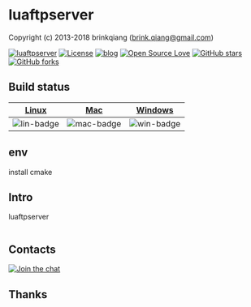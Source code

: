 # luaftpserver

Copyright (c) 2013-2018 brinkqiang (brink.qiang@gmail.com)

[![luaftpserver](https://img.shields.io/badge/brinkqiang-luaftpserver-blue.svg?style=flat-square)](https://github.com/brinkqiang/luaftpserver)
[![License](https://img.shields.io/badge/license-MIT-brightgreen.svg)](https://github.com/brinkqiang/luaftpserver/blob/master/LICENSE)
[![blog](https://img.shields.io/badge/Author-Blog-7AD6FD.svg)](https://brinkqiang.github.io/)
[![Open Source Love](https://badges.frapsoft.com/os/v3/open-source.png)](https://github.com/brinkqiang)
[![GitHub stars](https://img.shields.io/github/stars/brinkqiang/luaftpserver.svg?label=Stars)](https://github.com/brinkqiang/luaftpserver) 
[![GitHub forks](https://img.shields.io/github/forks/brinkqiang/luaftpserver.svg?label=Fork)](https://github.com/brinkqiang/luaftpserver)

## Build status
| [Linux][lin-link] | [Mac][mac-link] | [Windows][win-link] |
| :---------------: | :----------------: | :-----------------: |
| ![lin-badge]      | ![mac-badge]       | ![win-badge]        |

[lin-badge]: https://github.com/brinkqiang/luaftpserver/workflows/linux/badge.svg "linux build status"
[lin-link]:  https://github.com/brinkqiang/luaftpserver/actions/workflows/linux.yml "linux build status"
[mac-badge]: https://github.com/brinkqiang/luaftpserver/workflows/mac/badge.svg "mac build status"
[mac-link]:  https://github.com/brinkqiang/luaftpserver/actions/workflows/mac.yml "mac build status"
[win-badge]: https://github.com/brinkqiang/luaftpserver/workflows/win/badge.svg "win build status"
[win-link]:  https://github.com/brinkqiang/luaftpserver/actions/workflows/win.yml "win build status"

## env
install cmake

## Intro
luaftpserver
```cpp
```
## Contacts
[![Join the chat](https://badges.gitter.im/brinkqiang/luaftpserver/Lobby.svg)](https://gitter.im/brinkqiang/luaftpserver)

## Thanks
